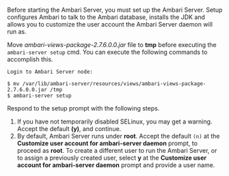 Before starting the Ambari Server, you must set up the Ambari Server. Setup configures Ambari to talk to the Ambari database, installs the JDK and allows you to customize the user account the Ambari Server daemon will run as. 

Move _ambari-views-package-2.7.6.0.0.jar_ file to **tmp** before executing the `ambari-server setup` cmd. You can execute the following commands to accomplish this. 
```
Login to Ambari Server node:

$ mv /var/lib/ambari-server/resources/views/ambari-views-package-2.7.6.0.0.jar /tmp
$ ambari-server setup

```

Respond to the setup prompt with the following steps. 

1. If you have not temporarily disabled SELinux, you may get a warning. Accept the default **(y)**, and continue.
2. By default, Ambari Server runs under **root**. Accept the default `(n)` at the **Customize user account for ambari-server daemon** prompt, to proceed as **root**. To create a different user to run the Ambari Server, or to assign a previously created user, select **y** at the **Customize user account for ambari-server daemon** prompt and provide a user name.